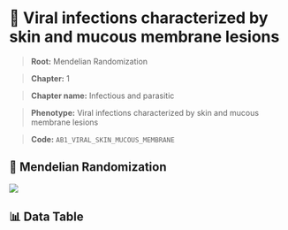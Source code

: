 # 🧪 Viral infections characterized by skin and mucous membrane lesions

> **Root:** Mendelian Randomization

> **Chapter:** 1  

> **Chapter name:** Infectious and parasitic

> **Phenotype:** Viral infections characterized by skin and mucous membrane lesions  

> **Code:** `AB1_VIRAL_SKIN_MUCOUS_MEMBRANE`

## 🧬 Mendelian Randomization  

<img src="/MR/Figures/Forward/AB1_VIRAL_SKIN_MUCOUS_MEMBRANE.png"/>

## 📊 Data Table

<CsvTableMRF src="/public/MR/Data/Forward/AB1_VIRAL_SKIN_MUCOUS_MEMBRANE.csv"/>
